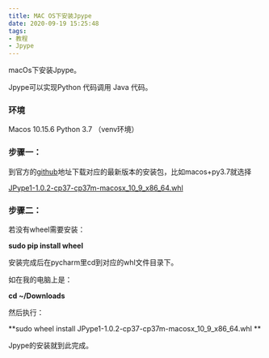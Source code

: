 ```yaml
---
title: MAC OS下安装Jpype
date: 2020-09-19 15:25:48
tags:
- 教程
- Jpype
---
```


 macOs下安装Jpype。

Jpype可以实现Python 代码调用 Java 代码。

<!-- more -->

### 环境

Macos 10.15.6
Python 3.7 （venv环境）



### 步骤一：

到官方的[github](https://github.com/jpype-project/jpype/releases/tag/v1.0.2)地址下载对应的最新版本的安装包，比如macos+py3.7就选择

[JPype1-1.0.2-cp37-cp37m-macosx_10_9_x86_64.whl](https://github.com/jpype-project/jpype/releases/download/v1.0.2/JPype1-1.0.2-cp37-cp37m-macosx_10_9_x86_64.whl)



### 步骤二：

若没有wheel需要安装：

**sudo pip install wheel**

安装完成后在pycharm里cd到对应的whl文件目录下。

如在我的电脑上是：

**cd ~/Downloads**

然后执行：

**sudo wheel install JPype1-1.0.2-cp37-cp37m-macosx_10_9_x86_64.whl ** 

Jpype的安装就到此完成。